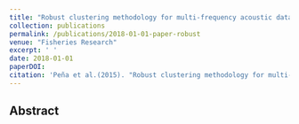 ```yaml
---
title: "Robust clustering methodology for multi-frequency acoustic data: A review of standardization, initialization and cluster geometry"
collection: publications
permalink: /publications/2018-01-01-paper-robust
venue: "Fisheries Research"
excerpt: ' '
date: 2018-01-01
paperDOI: 
citation: 'Peña et al.(2015). "Robust clustering methodology for multi-frequency acoustic data: A review of standardization, initialization and cluster geometry." <i>Journal 1</i>. 200, 49-60.'
---
```


## Abstract
